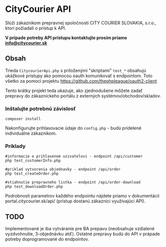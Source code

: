 # CityCourier API

Slúži zákazníkom prepravnej spoločnosti CITY COURIER SLOVAKIA, s.r.o., ktorí požiadali o prístup k API.

**V prípade potreby API prístupu kontaktujte prosím priamo info@citycourier.sk**

## Obsah

Trieda `CitycourierApi.php` s priloženými "skriptami" `test_*` obsahujú ukážkové prístupy ako pomocou oauth komunikovať s endpointom. Toto všetko za pomoci projektu https://github.com/thephpleague/oauth2-client 

Tento krátky projekt teda ukazuje, ako zjednodušene môžete zadať prepravy do zákazníckeho portálu z externých systémov/obchodov/skladov.

### Inštalujte potrebnú závislosť 

```
composer install
```

Nakonfigurujte prihlasovacie údaje do `config.php` - budú pridelené individuálne zákazníkom. 

### Príklady
```
#informacie o prihlasenom uzivatelovi - endpoint /api/customer
php test_customerInfo.php

#priklad vytvorenia objednavky - endpoint /api/order
php test_createOrder.php

#stiahnutie prepravneho listka - endpoint /api/order-download
php test_downloadOrder.php
```

Podrobnosti parametrov každého endpointu nájdete priamo v dokumentácii portal.citycourier.sk/api/ (prístup dostanú zákazníci využívajúci API).

## TODO
Implementované je iba vytváranie pre BA prepavu (neobsahuje vzdialené vyzdvohnutie, 3-objednávku atď).
Ostatné prepravy budú do API v prápade potreby doprogramované do endpointov.